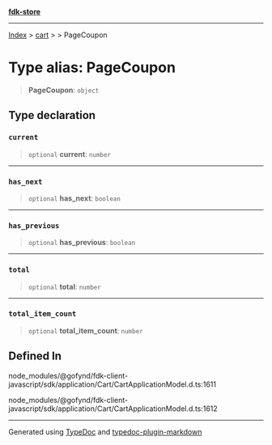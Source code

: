 [**fdk-store**](../../../README.md)
***

[Index](../../../API.md) > [cart](../../README.md) > [<internal>](../README.md) > PageCoupon

# Type alias: PageCoupon

> **PageCoupon**: `object`

## Type declaration

### `current`

> `optional` **current**: `number`

***

### `has_next`

> `optional` **has\_next**: `boolean`

***

### `has_previous`

> `optional` **has\_previous**: `boolean`

***

### `total`

> `optional` **total**: `number`

***

### `total_item_count`

> `optional` **total\_item\_count**: `number`

## Defined In

node\_modules/@gofynd/fdk-client-javascript/sdk/application/Cart/CartApplicationModel.d.ts:1611

node\_modules/@gofynd/fdk-client-javascript/sdk/application/Cart/CartApplicationModel.d.ts:1612

***
Generated using [TypeDoc](https://typedoc.org/) and [typedoc-plugin-markdown](https://www.npmjs.com/package/typedoc-plugin-markdown)
